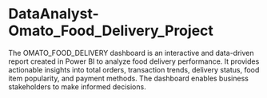 # DataAnalyst-Omato_Food_Delivery_Project
The OMATO_FOOD_DELIVERY dashboard is an interactive and data-driven report created in Power BI to analyze food delivery performance. It provides actionable insights into total orders, transaction trends, delivery status, food item popularity, and payment methods. The dashboard enables business stakeholders to make informed decisions.
